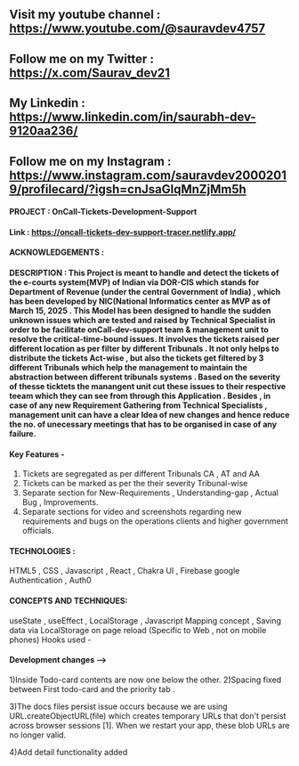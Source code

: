 ## Visit my youtube channel : https://www.youtube.com/@sauravdev4757
## Follow me on my Twitter : https://x.com/Saurav_dev21
## My Linkedin : https://www.linkedin.com/in/saurabh-dev-9120aa236/
## Follow me on my Instagram : https://www.instagram.com/sauravdev20002019/profilecard/?igsh=cnJsaGlqMnZjMm5h

#### PROJECT : OnCall-Tickets-Development-Support

#### Link : https://oncall-tickets-dev-support-tracer.netlify.app/


#### ACKNOWLEDGEMENTS : 

#### DESCRIPTION : This Project is meant to handle and detect the tickets of the e-courts system(MVP) of Indian via DOR-CIS which stands for Department of Revenue  (under the central Government of India) , which has been developed by NIC(National Informatics center as MVP as of March 15, 2025 . This Model has been designed to handle the sudden unknown issues which are tested and raised by Technical Specialist in order to be facilitate onCall-dev-support team & management unit to resolve the critical-time-bound issues. It involves the tickets raised per different location as per filter by different Tribunals . It not only helps to distribute the tickets Act-wise , but also the tickets get filtered by 3 different Tribunals which help the management to maintain the abstraction between different tribunals systems . Based on the severity of thesse ticktets the manangent unit cut these issues to their respective teeam which they can see from through this Application . Besides , in case of any new Requirement Gathering from Technical Specialists , management unit can have a clear Idea of new changes and hence reduce the no. of unecessary meetings that has to be organised in case of any failure.

#### Key Features - 
1) Tickets are segregated as per different Tribunals CA , AT and AA
2) Tickets can be marked as per the their severity Tribunal-wise
3) Separate section for New-Requirements , Understanding-gap , Actual Bug , Improvements.
4) Separate sections for video and screenshots regarding new requirements and bugs on the operations clients and higher government officials.

#### TECHNOLOGIES :
HTML5 , CSS , Javascript , React , Chakra UI , Firebase google Authentication , Auth0

#### CONCEPTS AND TECHNIQUES:
useState , useEffect , LocalStorage , Javascript Mapping concept , Saving data via LocalStorage on page reload (Specific to Web , not on mobile phones)
Hooks used - 





#### Development changes -->
1)Inside Todo-card contents are now one below the other.
2)Spacing fixed between First todo-card and the priority tab .

3)The docs files persist issue occurs because we are using URL.createObjectURL(file) which creates temporary URLs that don't persist across browser sessions [1]. When we restart your app, these blob URLs are no longer valid.

4)Add detail functionality added








